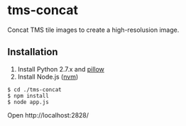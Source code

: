 tms-concat
===============
Concat TMS tile images to create a high-resolusion image.


Installation
-------------
1. Install Python 2.7.x and [pillow](http://pillow.readthedocs.org/en/latest/installation.html)
2. Install Node.js ([nvm](https://github.com/creationix/nvm))

~~~
$ cd ./tms-concat
$ npm install
$ node app.js
~~~

Open http://localhost:2828/

